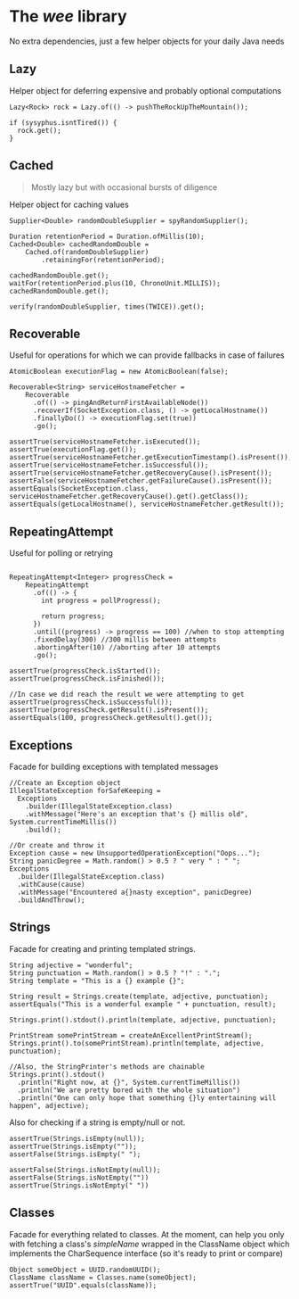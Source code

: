 # The _wee_ library

No extra dependencies, just a few helper objects for your daily Java needs

## Lazy
Helper object for deferring expensive and probably optional computations

```
Lazy<Rock> rock = Lazy.of(() -> pushTheRockUpTheMountain());

if (sysyphus.isntTired()) {
  rock.get();
}
```

## Cached
> Mostly lazy but with occasional bursts of diligence

Helper object for caching values

```
Supplier<Double> randomDoubleSupplier = spyRandomSupplier();

Duration retentionPeriod = Duration.ofMillis(10);
Cached<Double> cachedRandomDouble =
    Cached.of(randomDoubleSupplier)
        .retainingFor(retentionPeriod);

cachedRandomDouble.get();
waitFor(retentionPeriod.plus(10, ChronoUnit.MILLIS));
cachedRandomDouble.get();

verify(randomDoubleSupplier, times(TWICE)).get();
```

## Recoverable
Useful for operations for which we can provide fallbacks in case of failures

```
AtomicBoolean executionFlag = new AtomicBoolean(false);

Recoverable<String> serviceHostnameFetcher =  
    Recoverable
      .of(() -> pingAndReturnFirstAvailableNode())
      .recoverIf(SocketException.class, () -> getLocalHostname())
      .finallyDo(() -> executionFlag.set(true))
      .go();

assertTrue(serviceHostnameFetcher.isExecuted());
assertTrue(executionFlag.get());
assertTrue(serviceHostnameFetcher.getExecutionTimestamp().isPresent());
assertTrue(serviceHostnameFetcher.isSuccessful());
assertTrue(serviceHostnameFetcher.getRecoveryCause().isPresent());
assertFalse(serviceHostnameFetcher.getFailureCause().isPresent());
assertEquals(SocketException.class, serviceHostnameFetcher.getRecoveryCause().get().getClass());
assertEquals(getLocalHostname(), serviceHostnameFetcher.getResult());

```

## RepeatingAttempt
Useful for polling or retrying
```

RepeatingAttempt<Integer> progressCheck =
    RepeatingAttempt
      .of(() -> {
        int progress = pollProgress();
    
        return progress; 
      })
      .until((progress) -> progress == 100) //when to stop attempting
      .fixedDelay(300) //300 millis between attempts
      .abortingAfter(10) //aborting after 10 attempts
      .go();

assertTrue(progressCheck.isStarted());
assertTrue(progressCheck.isFinished());

//In case we did reach the result we were attempting to get
assertTrue(progressCheck.isSuccessful()); 
assertTrue(progressCheck.getResult().isPresent());
assertEquals(100, progressCheck.getResult().get());
```

## Exceptions
Facade for building exceptions with templated messages
```
//Create an Exception object
IllegalStateException forSafeKeeping = 
  Exceptions
    .builder(IllegalStateException.class)
    .withMessage("Here's an exception that's {} millis old", System.currentTimeMillis())
    .build();

//Or create and throw it
Exception cause = new UnsupportedOperationException("Oops...");
String panicDegree = Math.random() > 0.5 ? " very " : " ";
Exceptions
  .builder(IllegalStateException.class)
  .withCause(cause)
  .withMessage("Encountered a{}nasty exception", panicDegree)
  .buildAndThrow();
```

## Strings
Facade for creating and printing templated strings.
```
String adjective = "wonderful";
String punctuation = Math.random() > 0.5 ? "!" : ".";
String template = "This is a {} example {}";

String result = Strings.create(template, adjective, punctuation);
assertEquals("This is a wonderful example " + punctuation, result);

Strings.print().stdout().println(template, adjective, punctuation);

PrintStream somePrintStream = createAnExcellentPrintStream();
Strings.print().to(somePrintStream).println(template, adjective, punctuation);

//Also, the StringPrinter's methods are chainable
Strings.print().stdout()
  .println("Right now, at {}", System.currentTimeMillis())
  .println("We are pretty bored with the whole situation")
  .println("One can only hope that something {}ly entertaining will happen", adjective);
```

Also for checking if a string is empty/null or not.
```
assertTrue(Strings.isEmpty(null));
assertTrue(Strings.isEmpty(""));
assertFalse(Strings.isEmpty(" ");

assertFalse(Strings.isNotEmpty(null));
assertFalse(Strings.isNotEmpty(""))
assertTrue(Strings.isNotEmpty(" "))
```

## Classes

Facade for everything related to classes. 
At the moment, can help you only with fetching a class's _simpleName_ wrapped in the ClassName object which implements the CharSequence interface (so it's ready to print or compare)

```
Object someObject = UUID.randomUUID();
ClassName className = Classes.name(someObject);
assertTrue("UUID".equals(className));
```
